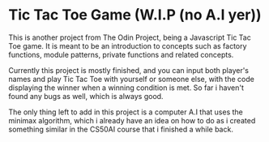 # Tic Tac Toe Game (W.I.P (no A.I yer))

This is another project from The Odin Project, being a Javascript Tic Tac Toe game. It is meant to be an introduction to concepts such as factory functions, module patterns, private functions and related concepts.

Currently this project is mostly finished, and you can input both player's names and play Tic Tac Toe with yourself or someone else, with the code displaying the winner when a winning condition is met. So far i haven't found any bugs as well, which is always good.

The only thing left to add in this project is a computer A.I that uses the minimax algorithm, which i already have an idea on how to do as i created something similar in the CS50AI course that i finished a while back.